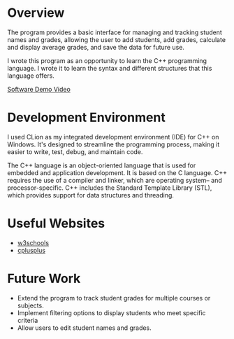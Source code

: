# Overview

The program provides a basic interface for managing and tracking student names and grades, allowing the user to add students, add grades, calculate and display average grades, and save the data for future use.

I wrote this program as an opportunity to learn the C++ programming language. I wrote it to learn the syntax and different structures that this language offers.

[Software Demo Video](http://youtube.link.goes.here)

# Development Environment

I used CLion as my integrated development environment (IDE) for C++ on Windows. It's designed to streamline the programming process, making it easier to write, test, debug, and maintain code.


The C++ language is an object-oriented language that is used for embedded and application development. It is based on the C language. C++ requires the use of a compiler and linker, which are operating system– and processor-specific. C++ includes the Standard Template Library (STL), which provides support for data structures and threading.


# Useful Websites

- [w3schools](https://www.w3schools.com/cpp/default.asp)
- [cplusplus](https://cplusplus.com/doc/tutorial/)

# Future Work

- Extend the program to track student grades for multiple courses or subjects.
- Implement filtering options to display students who meet specific criteria
- Allow users to edit student names and grades.
